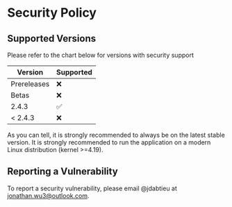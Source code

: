 # Security Policy

## Supported Versions

Please refer to the chart below for versions with security support

| Version     | Supported          |
| ----------- | ------------------ |
| Prereleases | :x:                |
| Betas       | :x:                |
| 2.4.3       | :white_check_mark: |
| < 2.4.3     | :x:                |

As you can tell, it is strongly recommended to always be on the latest stable version. It is strongly recommended to run the application on a modern Linux distribution (kernel >=4.19).

## Reporting a Vulnerability

To report a security vulnerability, please email @jdabtieu at [jonathan.wu3@outlook.com](jonathan.wu3@outlook.com).
